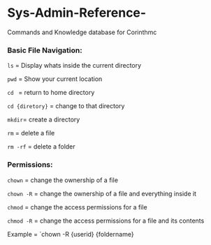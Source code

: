 # Sys-Admin-Reference-
Commands and Knowledge database for Corinthmc

### Basic File Navigation:
`ls` = Display whats inside the current directory 

`pwd` = Show your current location

`cd ` = return to home directory

`cd {diretory}` = change to that directory

`mkdir`= create a directory

`rm` = delete a file

`rm -rf` = delete a folder

### Permissions:

`chown` = change the ownership of a file

`chown -R` = change the ownership of a file and everything inside it

`chmod` = change the access permissions for a file

`chmod -R` = change the access permissions for a file and its contents

Example = `chown -R {userid} {foldername}


